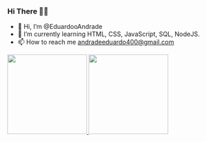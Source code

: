 ### Hi There 👋👋

- 👋 Hi, I’m @EduardooAndrade
- 🌱 I’m currently learning HTML, CSS, JavaScript, SQL, NodeJS.
- 📫 How to reach me andradeeduardo400@gmail.com



<div>
<a href="https://github.com/EduardooAndrade">
<img height="180em" src="https://github-readme-stats.vercel.app/api/top-langs/?username=EduardooAndrade&layout=compact&langs_count=7&theme=dracula"/>
<img height="180em" src="https://github-readme-stats.vercel.app/api/?username=EduardooAndrade&show_icons=true&theme=dracula&include_all_commits=true&count_private=true"/>
</div>

